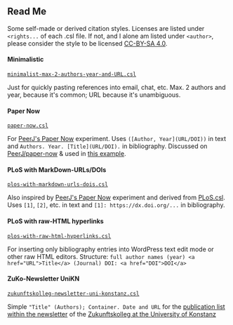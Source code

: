 ## Read Me
Some self-made or derived citation styles. Licenses are listed under `<rights...` of each .csl file. If not, and I alone am listed under `<author>`, please consider the style to be licensed [CC-BY-SA 4.0](https://creativecommons.org/licenses/by-sa/4.0/).


#### Minimalistic
[`minimalist-max-2-authors-year-and-URL.csl`](minimalist-max-2-authors-year-and-URL.csl)

Just for quickly pasting references into email, chat, etc. Max. 2 authors and year, because it's common; URL because it's unambiguous.


#### Paper Now
[`paper-now.csl`](paper-now.csl)

For [PeerJ's Paper Now](https://github.com/PeerJ/paper-now) experiment. Uses `([Author, Year](URL/DOI))` in text and `Authors. Year. [Title](URL/DOI).` in bibliography. Discussed on [PeerJ/paper-now](https://github.com/PeerJ/paper-now/issues/3) & used in [this example]( https://github.com/katrinleinweber/Paper-Now-Achmi-capsule-microstructure/commit/fa950d8220d31d3f2d649bd07313f269a9743d59.). 


#### PLoS with MarkDown-URLs/DOIs
[`plos-with-markdown-urls-dois.csl`](plos-with-markdown-urls-dois.csl)

Also inspired by [PeerJ's Paper Now](https://github.com/PeerJ/paper-now) experiment and derived from [PLoS.csl](https://github.com/citation-style-language/styles/blob/master/plos.csl). Uses `[1]`, `[2]`, etc. in text and `[1]: https://dx.doi.org/...` in bibliography.


#### PLoS with raw-HTML hyperlinks
[`plos-with-raw-html-hyperlinks.csl`](plos-with-raw-html-hyperlinks.csl)

For inserting only bibliography entries into WordPress text edit mode or other raw HTML editors. Structure: `full author names (year) <a href="URL">Title</a> (Journal) DOI: <a href="DOI">DOI</a>`


#### ZuKo-Newsletter UniKN
[`zukunftskolleg-newsletter-uni-konstanz.csl`](zukunftskolleg-newsletter-uni-konstanz.csl)

Simple `"Title" (Authors); Container. Date and URL` for the [publication list within the newsletter](https://www.zukunftskolleg.uni-konstanz.de/news-events/newsletter/zukunftskolleg-newsletter-issue-19/#header9) of the [Zukunftskolleg at the University of Konstanz](https://www.zukunftskolleg.uni-konstanz.de/home/) 
